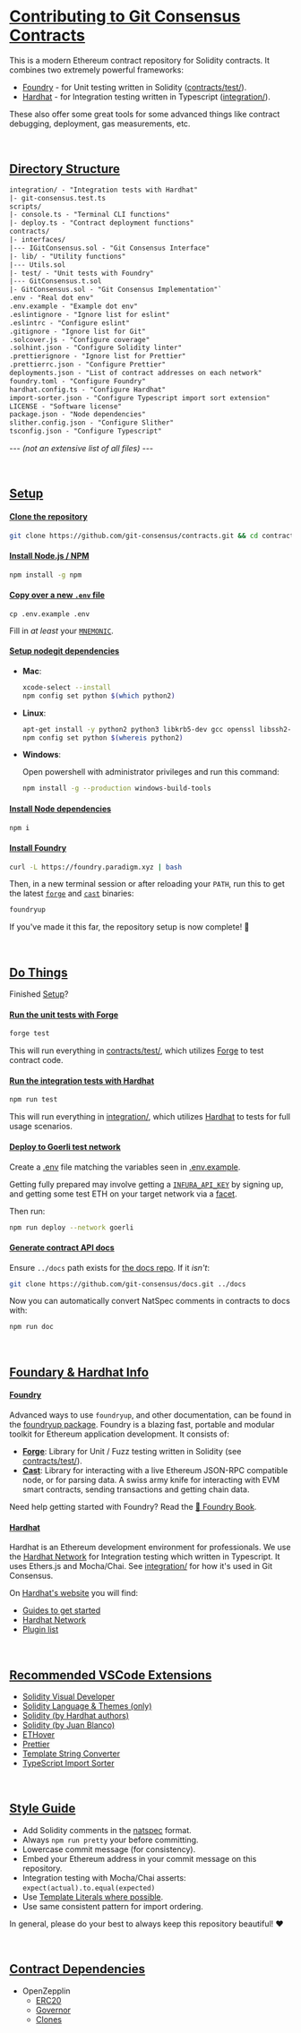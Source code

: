 # [Contributing to Git Consensus Contracts](#contributing-to-git-consensus-contracts)

This is a modern Ethereum contract repository for Solidity contracts. It combines two extremely powerful frameworks:

- [Foundry](#foundry) - for Unit testing written in Solidity ([contracts/test/](./contracts/test/)).
- [Hardhat](#hardhat) - for Integration testing written in Typescript ([integration/](./integration/)).

These also offer some great tools for some advanced things like contract debugging, deployment, gas measurements, etc.

&nbsp;

## [Directory Structure](#directory-structure)

```txt
integration/ - "Integration tests with Hardhat"
|- git-consensus.test.ts
scripts/
|- console.ts - "Terminal CLI functions"
|- deploy.ts - "Contract deployment functions"
contracts/
|- interfaces/
|--- IGitConsensus.sol - "Git Consensus Interface"
|- lib/ - "Utility functions"
|--- Utils.sol
|- test/ - "Unit tests with Foundry"
|--- GitConsensus.t.sol
|- GitConsensus.sol - "Git Consensus Implementation"`
.env - "Real dot env"
.env.example - "Example dot env"
.eslintignore - "Ignore list for eslint"
.eslintrc - "Configure eslint"
.gitignore - "Ignore list for Git"
.solcover.js - "Configure coverage"
.solhint.json - "Configure Solidity linter"
.prettierignore - "Ignore list for Prettier"
.prettierrc.json - "Configure Prettier"
deployments.json - "List of contract addresses on each network"
foundry.toml - "Configure Foundry"
hardhat.config.ts - "Configure Hardhat"
import-sorter.json - "Configure Typescript import sort extension"
LICENSE - "Software license"
package.json - "Node dependencies"
slither.config.json - "Configure Slither"
tsconfig.json - "Configure Typescript"
```

--- *(not an extensive list of all files)* ---

&nbsp;

## [Setup](#setup)

#### [Clone the repository](#clone-the-repository)

```sh
git clone https://github.com/git-consensus/contracts.git && cd contracts
```

#### [Install Node.js / NPM](#install-nodejs--npm)

```sh
npm install -g npm
```

#### [Copy over a new `.env` file](#copy-over-a-new-env-file)

```
cp .env.example .env
```

Fill in *at least* your [`MNEMONIC`](https://metamask.zendesk.com/hc/en-us/articles/360015290032-How-to-reveal-your-Secret-Recovery-Phrase).

#### [Setup nodegit dependencies](#setup-nodegit-dependencies)

- **Mac**:

    ```sh
    xcode-select --install
    npm config set python $(which python2)
    ```

- **Linux**:

    ```sh
    apt-get install -y python2 python3 libkrb5-dev gcc openssl libssh2-1-dev libcurl4-openssl-dev g++ make
    npm config set python $(whereis python2)
    ```

- **Windows**:

    Open powershell with administrator privileges and run this command:

    ```sh
    npm install -g --production windows-build-tools
    ```

#### [Install Node dependencies](#install-node-dependencies)

```sh
npm i
```

#### [Install Foundry](#install-foundry)

```sh
curl -L https://foundry.paradigm.xyz | bash
```

Then, in a new terminal session or after reloading your `PATH`, run this to get
the latest [`forge`](https://book.getfoundry.sh/reference/forge/forge) and [`cast`](https://book.getfoundry.sh/reference/cast/cast) binaries:

```sh
foundryup
```

If you've made it this far, the repository setup is now complete! 🎉

&nbsp;

## [Do Things](#do-things)

Finished [Setup](#setup)?

#### [Run the unit tests with Forge](#run-the-unit-tests-with-forge)

```sh
forge test
```

This will run everything in [contracts/test/](./contracts/test/), which utilizes [Forge](https://book.getfoundry.sh/forge/tests) to test contract code.

#### [Run the integration tests with Hardhat](#run-the-integration-tests-with-hardhat)

```sh
npm run test
```

This will run everything in [integration/](./integration/), which utilizes [Hardhat](https://hardhat.org/hardhat-runner/docs/getting-started#overview) to tests for full usage scenarios.

#### [Deploy to Goerli test network](#deploy-to-goerli-test-network)

Create a [.env](./.env) file matching the variables seen in [.env.example](./.env.example).

Getting fully prepared may involve getting a [`INFURA_API_KEY`](https://docs.infura.io/infura/getting-started) by signing up, and getting some test ETH on your target network via a [facet](https://goerlifaucet.com/).

Then run:

```sh
npm run deploy --network goerli
```

#### [Generate contract API docs](#generate-contract-api-docs)

Ensure `../docs` path exists for [the docs repo](https://github.com/git-consensus/docs). If it *isn't*:

```sh
git clone https://github.com/git-consensus/docs.git ../docs
```

Now you can automatically convert NatSpec comments in contracts to docs with:

```sh
npm run doc
```

&nbsp;

## [Foundary & Hardhat Info](#foundary--hardhat-info)

#### [Foundry](#foundry)

Advanced ways to use `foundryup`, and other documentation, can be found in the [foundryup package](./foundryup/README.md).
Foundry is a blazing fast, portable and modular toolkit for Ethereum application development. It consists of:

- **[Forge](https://book.getfoundry.sh/reference/forge/forge)**: Library for Unit / Fuzz testing written in Solidity (see [contracts/test/](./contracts/test/)).
- **[Cast](https://book.getfoundry.sh/reference/cast/cast)**: Library for interacting with a live Ethereum JSON-RPC compatible node, or for parsing data. A swiss army knife for interacting with EVM smart contracts, sending transactions and getting chain data.

Need help getting started with Foundry? Read the [📖 Foundry Book](https://onbjerg.github.io/foundry-book/).

#### [Hardhat](#hardhat)

Hardhat is an Ethereum development environment for professionals. We use the [Hardhat Network](https://hardhat.org/hardhat-network/) for Integration testing which written in Typescript. It uses Ethers.js and Mocha/Chai. See [integration/](./integration/) for how it's used in Git Consensus.

On [Hardhat's website](https://hardhat.org) you will find:

- [Guides to get started](https://hardhat.org/getting-started/)
- [Hardhat Network](https://hardhat.org/hardhat-network/)
- [Plugin list](https://hardhat.org/plugins/)

&nbsp;

## [Recommended VSCode Extensions](#recommended-vscode-extensions)

- [Solidity Visual Developer](https://marketplace.visualstudio.com/items?itemName=tintinweb.solidity-visual-auditor)
- [Solidity Language & Themes (only)](https://marketplace.visualstudio.com/items?itemName=tintinweb.vscode-solidity-language)
- [Solidity (by Hardhat authors)](https://marketplace.visualstudio.com/items?itemName=NomicFoundation.hardhat-solidity)
- [Solidity (by Juan Blanco)](https://marketplace.visualstudio.com/items?itemName=JuanBlanco.solidity)
- [ETHover](https://marketplace.visualstudio.com/items?itemName=tintinweb.vscode-ethover)
- [Prettier](https://marketplace.visualstudio.com/items?itemName=SimonSiefke.prettier-vscode)
- [Template String Converter](https://marketplace.visualstudio.com/items?itemName=meganrogge.template-string-converter)
- [TypeScript Import Sorter](https://marketplace.visualstudio.com/items?itemName=mike-co.import-sorter)

&nbsp;

## [Style Guide](#style-guide)

- Add Solidity comments in the [natspec](https://docs.soliditylang.org/en/v0.8.15/natspec-format.html) format.
- Always `npm run pretty` your before committing.
- Lowercase commit message (for consistency).
- Embed your Ethereum address in your commit message on this repository.
- Integration testing with Mocha/Chai asserts: `expect(actual).to.equal(expected)`
- Use [Template Literals where possible](https://ponyfoo.com/articles/template-literals-strictly-better-strings).
- Use same consistent pattern for import ordering.

In general, please do your best to always keep this repository beautiful! ❤️

&nbsp;

## [Contract Dependencies](#contract-dependencies)

- OpenZepplin
  - [ERC20](https://docs.openzeppelin.com/contracts/4.x/api/token/erc20#ERC20)
  - [Governor](https://docs.openzeppelin.com/contracts/4.x/api/governance#governor)
  - [Clones](https://docs.openzeppelin.com/contracts/4.x/api/proxy#Clones)
